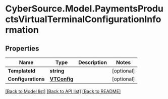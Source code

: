 # CyberSource.Model.PaymentsProductsVirtualTerminalConfigurationInformation
## Properties

Name | Type | Description | Notes
------------ | ------------- | ------------- | -------------
**TemplateId** | **string** |  | [optional] 
**Configurations** | [**VTConfig**](VTConfig.md) |  | [optional] 

[[Back to Model list]](../README.md#documentation-for-models) [[Back to API list]](../README.md#documentation-for-api-endpoints) [[Back to README]](../README.md)

